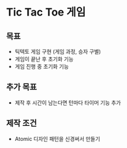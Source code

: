 # Tic Tac Toe 게임 
## 목표
- 틱텍토 게임 구현 (게임 과정, 승자 구별)
- 게임이 끝난 후 초기화 기능
- 게임 진행 중 초기화 기능
## 추가 목표
- 제작 후 시간이 남는다면 턴마다 타이머 기능 추가
## 제작 조건
- Atomic 디자인 패턴을 신경써서 만들기
